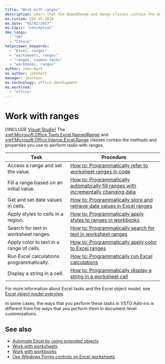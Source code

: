 ```yaml
---
title: "Work with ranges"
description: Learn that the NamedRange and Range classes contain the methods and properties you use to perform tasks with ranges.
ms.custom: SEO-VS-2020
ms.date: "02/02/2017"
ms.topic: "conceptual"
dev_langs:
  - "VB"
  - "CSharp"
helpviewer_keywords:
  - "Excel, ranges"
  - "worksheets, ranges"
  - "ranges, common tasks"
  - "workbooks, ranges"
author: John-Hart
ms.author: johnhart
manager: jmartens
ms.technology: office-development
ms.workload:
  - "office"
---
```

# Work with ranges

 [!INCLUDE [Visual Studio](~/includes/applies-to-version/vs-windows-only.md)]
  The <xref:Microsoft.Office.Tools.Excel.NamedRange> and <xref:Microsoft.Office.Interop.Excel.Range> classes contain the methods and properties you use to perform tasks with ranges.

|Task|Procedure|
|----------|---------------|
|Access a range and set the value.|[How to: Programmatically refer to worksheet ranges in code](../vsto/how-to-programmatically-refer-to-worksheet-ranges-in-code.md)|
|Fill a range based on an initial value.|[How to: Programmatically automatically fill ranges with incrementally changing data](../vsto/how-to-programmatically-automatically-fill-ranges-with-incrementally-changing-data.md)|
|Get and set date values in cells.|[How to: Programmatically store and retrieve date values in Excel ranges](../vsto/how-to-programmatically-store-and-retrieve-date-values-in-excel-ranges.md)|
|Apply styles to cells in a region.|[How to: Programmatically apply styles to ranges in workbooks](../vsto/how-to-programmatically-apply-styles-to-ranges-in-workbooks.md)|
|Search for text in worksheet ranges.|[How to: Programmatically search for text in worksheet ranges](../vsto/how-to-programmatically-search-for-text-in-worksheet-ranges.md)|
|Apply color to text in a range of cells.|[How to: Programmatically apply color to Excel ranges](../vsto/how-to-programmatically-apply-color-to-excel-ranges.md)|
|Run Excel calculations programmatically.|[How to: Programmatically run Excel calculations](../vsto/how-to-programmatically-run-excel-calculations-programmatically.md)|
|Display a string in a cell.|[How to: Programmatically display a string in a worksheet cell](../vsto/how-to-programmatically-display-a-string-in-a-worksheet-cell.md)|

 For more information about Excel tasks and the Excel object model, see [Excel object model overview](../vsto/excel-object-model-overview.md).

 In some cases, the ways that you perform these tasks in VSTO Add-ins is different from the ways that you perform them in document-level customizations.

## See also
- [Automate Excel by using extended objects](../vsto/automating-excel-by-using-extended-objects.md)
- [Work with worksheets](../vsto/working-with-worksheets.md)
- [Work with workbooks](../vsto/working-with-workbooks.md)
- [Use Windows Forms controls on Excel worksheets](../vsto/using-windows-forms-controls-on-excel-worksheets.md)
